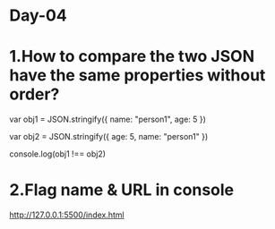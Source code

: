 # Day-04
# 1.How to compare the two JSON have the same properties without order?

var obj1 = JSON.stringify({ name: "person1", age: 5 })

var obj2 = JSON.stringify({ age: 5, name: "person1" })

console.log(obj1 !== obj2)

# 2.Flag name & URL in console
 http://127.0.0.1:5500/index.html
